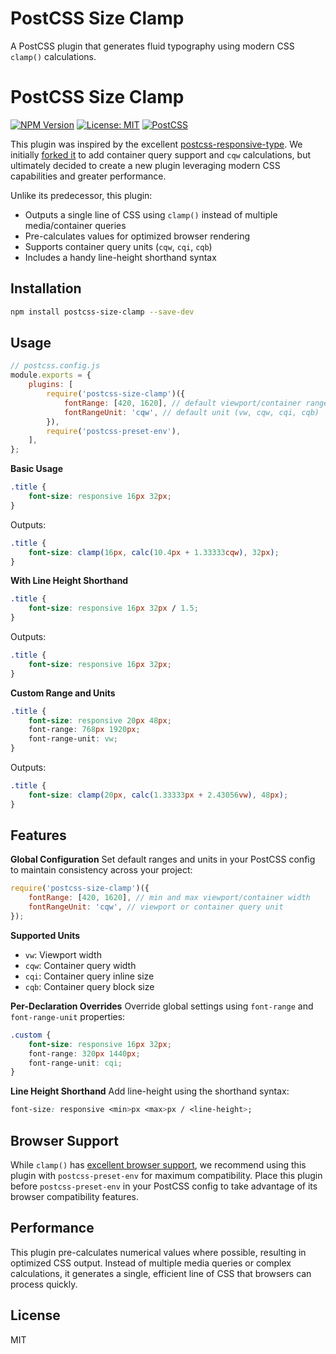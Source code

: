 # PostCSS Size Clamp

A PostCSS plugin that generates fluid typography using modern CSS `clamp()` calculations.

# PostCSS Size Clamp

[![NPM Version](https://img.shields.io/npm/v/postcss-size-clamp.svg)](https://www.npmjs.com/package/postcss-size-clamp)
[![License: MIT](https://img.shields.io/badge/License-MIT-blue.svg)](https://opensource.org/licenses/MIT)
[![PostCSS](https://img.shields.io/badge/PostCSS-8.0+-blue.svg)](https://github.com/postcss/postcss)

This plugin was inspired by the excellent [postcss-responsive-type](https://github.com/madeleineostoja/postcss-responsive-type). We initially [forked it](https://github.com/elliottmangham/postcss-responsive-type) to add container query support and `cqw` calculations, but ultimately decided to create a new plugin leveraging modern CSS capabilities and greater performance.

Unlike its predecessor, this plugin:

-   Outputs a single line of CSS using `clamp()` instead of multiple media/container queries
-   Pre-calculates values for optimized browser rendering
-   Supports container query units (`cqw`, `cqi`, `cqb`)
-   Includes a handy line-height shorthand syntax

## Installation

```bash
npm install postcss-size-clamp --save-dev
```

## Usage

```js
// postcss.config.js
module.exports = {
	plugins: [
		require('postcss-size-clamp')({
			fontRange: [420, 1620], // default viewport/container range
			fontRangeUnit: 'cqw', // default unit (vw, cqw, cqi, cqb)
		}),
		require('postcss-preset-env'),
	],
};
```

**Basic Usage**

```css
.title {
	font-size: responsive 16px 32px;
}
```

Outputs:

```css
.title {
	font-size: clamp(16px, calc(10.4px + 1.33333cqw), 32px);
}
```

**With Line Height Shorthand**

```css
.title {
	font-size: responsive 16px 32px / 1.5;
}
```

Outputs:

```css
.title {
	font-size: responsive 16px 32px;
}
```

**Custom Range and Units**

```css
.title {
	font-size: responsive 20px 48px;
	font-range: 768px 1920px;
	font-range-unit: vw;
}
```

Outputs:

```css
.title {
	font-size: clamp(20px, calc(1.33333px + 2.43056vw), 48px);
}
```

## Features

**Global Configuration**
Set default ranges and units in your PostCSS config to maintain consistency across your project:

```js
require('postcss-size-clamp')({
	fontRange: [420, 1620], // min and max viewport/container width
	fontRangeUnit: 'cqw', // viewport or container query unit
});
```

**Supported Units**

-   `vw`: Viewport width
-   `cqw`: Container query width
-   `cqi`: Container query inline size
-   `cqb`: Container query block size

**Per-Declaration Overrides**
Override global settings using `font-range` and `font-range-unit` properties:

```css
.custom {
	font-size: responsive 16px 32px;
	font-range: 320px 1440px;
	font-range-unit: cqi;
}
```

**Line Height Shorthand**
Add line-height using the shorthand syntax:

```css
font-size: responsive <min>px <max>px / <line-height>;
```

## Browser Support

While `clamp()` has [excellent browser support](https://caniuse.com/?search=css-clamp), we recommend using this plugin with `postcss-preset-env` for maximum compatibility. Place this plugin before `postcss-preset-env` in your PostCSS config to take advantage of its browser compatibility features.

## Performance

This plugin pre-calculates numerical values where possible, resulting in optimized CSS output. Instead of multiple media queries or complex calculations, it generates a single, efficient line of CSS that browsers can process quickly.

## License

MIT
